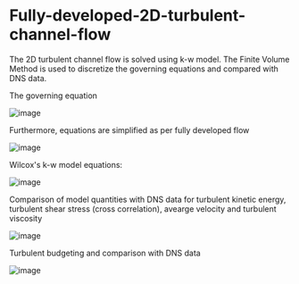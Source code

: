 # Fully-developed-2D-turbulent-channel-flow
The 2D turbulent channel flow is solved using k-w model. The Finite Volume Method is used to discretize the governing equations and compared with DNS data.

The governing equation

![image](https://github.com/Panchal1810/Fully-developed-2D-turbulent-channel-flow/assets/122630851/a7959dd4-f6db-4df3-bcba-ca127f3b8376)

Furthermore, equations are simplified as per fully developed flow

![image](https://github.com/Panchal1810/Fully-developed-2D-turbulent-channel-flow/assets/122630851/0ac23930-f463-4803-b6a7-effc731908f3)

Wilcox's k-w model equations:

![image](https://github.com/Panchal1810/Fully-developed-2D-turbulent-channel-flow/assets/122630851/51e757fd-46c2-4cbb-804b-801488bb5e15)


Comparison of model quantities with DNS data for turbulent kinetic energy, turbulent shear stress (cross correlation), avearge velocity and turbulent viscosity

![image](https://github.com/Panchal1810/Fully-developed-2D-turbulent-channel-flow/assets/122630851/e2490ce7-6eac-4fba-a593-0ed34c623eaf)

Turbulent budgeting and comparison with DNS data

![image](https://github.com/Panchal1810/Fully-developed-2D-turbulent-channel-flow/assets/122630851/8b923da8-c6ae-4469-8d44-e5bc01a16bab)

